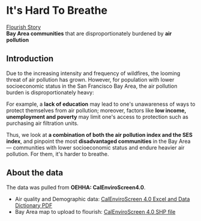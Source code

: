 # It's Hard To Breathe
[Flourish Story](https://public.flourish.studio/story/1765355/)<br>
<b>Bay Area communities</b> that are disproportionately burdened by <b>air pollution</b> 

## Introduction
Due to the increasing intensity and frequency of wildfires, the looming threat of air pollution has grown. However, for population with lower socioeconomic status in the San Francisco Bay Area, the air pollution burden is disproportionately heavy:

For example, a <b>lack of education</b> may lead to one's unawareness of ways to protect themselves from air pollution; moreover, factors like <b>low income, unemployment and poverty</b> may limit one's access to protection such as purchasing air filtration units.

Thus, we look at <b>a combination of both the air pollution index and the SES index</b>, and pinpoint the most <b>disadvantaged communities</b> in the Bay Area — communities with lower socioeconomic status and endure heavier air pollution. For them, it's harder to breathe.

## About the data
The data was pulled from <b>OEHHA: CalEnviroScreen4.0</b>.
- Air quality and Demographic data: [CalEnviroScreen 4.0 Excel and Data Dictionary PDF](https://oehha.ca.gov/media/downloads/calenviroscreen/document/calenviroscreen40resultsdatadictionaryf2021.zip)
- Bay Area map to upload to flourish: [CalEnviroScreen 4.0 SHP file](https://oehha.ca.gov/media/downloads/calenviroscreen/document/calenviroscreen40shpf2021shp.zip) 
